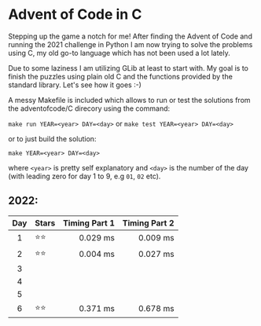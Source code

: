 # Advent of Code in C

Stepping up the game a notch for me! After finding the Advent of Code and running the 2021 challenge in Python I am now trying to solve the problems using C, my old go-to language which has not been used a lot lately. 

Due to some laziness I am utilizing GLib at least to start with. My goal is to finish the puzzles using plain old C and the functions provided by the standard library. Let's see how it goes :-)

A messy Makefile is included which allows to run or test the solutions from the adventofcode/C direcory using the command:

```make run YEAR=<year> DAY=<day>``` or ```make test YEAR=<year> DAY=<day>```

or to just build the solution:

```make YEAR=<year> DAY=<day>```

where `<year>` is pretty self explanatory and `<day>` is the number of the day (with leading zero for day 1 to 9, e.g `01`, `02` etc).

## 2022:
| Day | Stars            | Timing Part 1 | Timing Part 2 |
|:---:|:-----------------|--------------:|--------------:|
|  1  | &#11088;&#11088; | 0.029 ms      | 0.009 ms      |
|  2  | &#11088;&#11088; | 0.004 ms      | 0.027 ms      |
|  3  |                  |               |               |
|  4  |                  |               |               |
|  5  |                  |               |               |
|  6  | &#11088;&#11088; | 0.371 ms      | 0.678 ms      |
